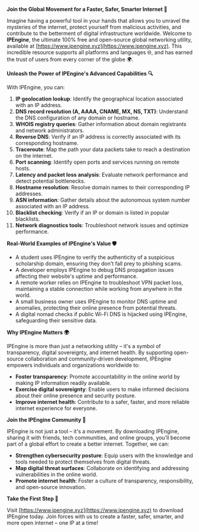 **Join the Global Movement for a Faster, Safer, Smarter Internet 🚀**

Imagine having a powerful tool in your hands that allows you to unravel the mysteries of the internet, protect yourself from malicious activities, and contribute to the betterment of digital infrastructure worldwide. Welcome to **IPEngine**, the ultimate 100% free and open-source global networking utility, available at [https://www.ipengine.xyz](https://www.ipengine.xyz). This incredible resource supports all platforms and languages 🌐, and has earned the trust of users from every corner of the globe 🌍.

**Unleash the Power of IPEngine's Advanced Capabilities 🔍**

With IPEngine, you can:

1.  **IP geolocation lookup**: Identify the geographical location associated with an IP address.
2.  **DNS record resolution (A, AAAA, CNAME, MX, NS, TXT)**: Understand the DNS configuration of any domain or hostname.
3.  **WHOIS registry queries**: Gather information about domain registrants and network administrators.
4.  **Reverse DNS**: Verify if an IP address is correctly associated with its corresponding hostname.
5.  **Traceroute**: Map the path your data packets take to reach a destination on the internet.
6.  **Port scanning**: Identify open ports and services running on remote hosts.
7.  **Latency and packet loss analysis**: Evaluate network performance and detect potential bottlenecks.
8.  **Hostname resolution**: Resolve domain names to their corresponding IP addresses.
9.  **ASN information**: Gather details about the autonomous system number associated with an IP address.
10. **Blacklist checking**: Verify if an IP or domain is listed in popular blacklists.
11. **Network diagnostics tools**: Troubleshoot network issues and optimize performance.

**Real-World Examples of IPEngine's Value 🛡️**

*   A student uses IPEngine to verify the authenticity of a suspicious scholarship domain, ensuring they don't fall prey to phishing scams.
*   A developer employs IPEngine to debug DNS propagation issues affecting their website's uptime and performance.
*   A remote worker relies on IPEngine to troubleshoot VPN packet loss, maintaining a stable connection while working from anywhere in the world.
*   A small business owner uses IPEngine to monitor DNS uptime and anomalies, protecting their online presence from potential threats.
*   A digital nomad checks if public Wi-Fi DNS is hijacked using IPEngine, safeguarding their sensitive data.

**Why IPEngine Matters 🌍**

IPEngine is more than just a networking utility – it's a symbol of transparency, digital sovereignty, and internet health. By supporting open-source collaboration and community-driven development, IPEngine empowers individuals and organizations worldwide to:

*   **Foster transparency**: Promote accountability in the online world by making IP information readily available.
*   **Exercise digital sovereignty**: Enable users to make informed decisions about their online presence and security posture.
*   **Improve internet health**: Contribute to a safer, faster, and more reliable internet experience for everyone.

**Join the IPEngine Community 🌟**

IPEngine is not just a tool – it's a movement. By downloading IPEngine, sharing it with friends, tech communities, and online groups, you'll become part of a global effort to create a better internet. Together, we can:

*   **Strengthen cybersecurity posture**: Equip users with the knowledge and tools needed to protect themselves from digital threats.
*   **Map digital threat surfaces**: Collaborate on identifying and addressing vulnerabilities in the online world.
*   **Promote internet health**: Foster a culture of transparency, responsibility, and open-source innovation.

**Take the First Step 🚀**

Visit [https://www.ipengine.xyz](https://www.ipengine.xyz) to download IPEngine today. Join forces with us to create a faster, safer, smarter, and more open internet – one IP at a time!